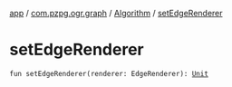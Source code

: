 [app](../../index.md) / [com.pzpg.ogr.graph](../index.md) / [Algorithm](index.md) / [setEdgeRenderer](./set-edge-renderer.md)

# setEdgeRenderer

`fun setEdgeRenderer(renderer: EdgeRenderer): `[`Unit`](https://kotlinlang.org/api/latest/jvm/stdlib/kotlin/-unit/index.html)